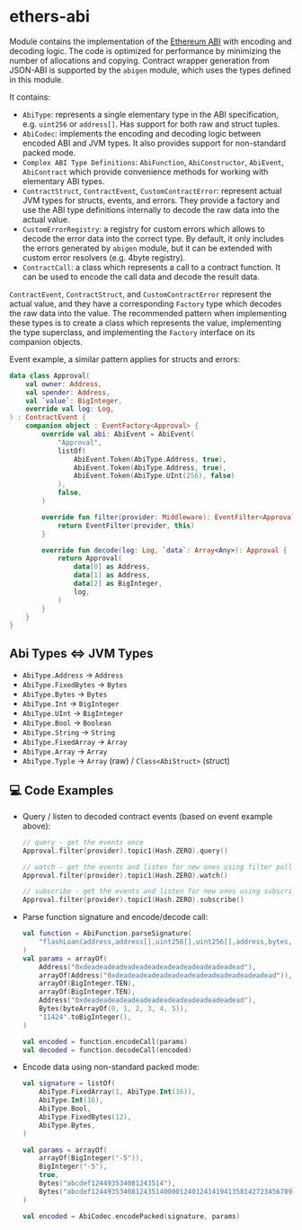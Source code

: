 # ethers-abi

Module contains the implementation of the [Ethereum ABI](https://docs.soliditylang.org/en/latest/abi-spec.html) with
encoding and decoding logic. The code is optimized for performance by minimizing the number of allocations and copying.
Contract wrapper generation from JSON-ABI is supported by the `abigen` module, which uses the types defined in this
module.

It contains:

- `AbiType`: represents a single elementary type in the ABI specification, e.g. `uint256` or `address[]`. Has support
  for both raw and struct tuples.
- `AbiCodec`: implements the encoding and decoding logic between encoded ABI and JVM types. It also provides support for
  non-standard packed mode.
- `Complex ABI Type Definitions`: `AbiFunction`, `AbiConstructor`, `AbiEvent`, `AbiContract` which provide convenience
  methods for working with elementary ABI types.
- `ContractStruct`, `ContractEvent`, `CustomContractError`: represent actual JVM types for structs, events, and errors. They
  provide a factory and use the ABI type definitions internally to decode the raw data into the actual value.
- `CustomErrorRegistry`: a registry for custom errors which allows to decode the error data into the correct type. By
  default, it only includes the errors generated by `abigen` module, but it can be extended with custom error
  resolvers (e.g. 4byte registry).
- `ContractCall`: a class which represents a call to a contract function. It can be used to encode the call data and
  decode the result data.

`ContractEvent`, `ContractStruct`, and `CustomContractError` represent the actual value, and they have a
corresponding `Factory` type which decodes the raw data into the value. The recommended pattern when implementing these
types is to create a class which represents the value, implementing the type superclass, and implementing the `Factory`
interface on its companion objects.

Event example, a similar pattern applies for structs and errors:

```kotlin
data class Approval(
    val owner: Address,
    val spender: Address,
    val `value`: BigInteger,
    override val log: Log,
) : ContractEvent {
    companion object : EventFactory<Approval> {
        override val abi: AbiEvent = AbiEvent(
            "Approval",
            listOf(
                AbiEvent.Token(AbiType.Address, true),
                AbiEvent.Token(AbiType.Address, true),
                AbiEvent.Token(AbiType.UInt(256), false)
            ),
            false,
        )

        override fun filter(provider: Middleware): EventFilter<Approval> {
            return EventFilter(provider, this)
        }

        override fun decode(log: Log, `data`: Array<Any>): Approval {
            return Approval(
                data[0] as Address,
                data[1] as Address,
                data[2] as BigInteger,
                log,
            )
        }
    }
}
```

## Abi Types <=> JVM Types

- `AbiType.Address` -> `Address`
- `AbiType.FixedBytes` -> `Bytes`
- `AbiType.Bytes` -> `Bytes`
- `AbiType.Int` -> `BigInteger`
- `AbiType.UInt` -> `BigInteger`
- `AbiType.Bool` -> `Boolean`
- `AbiType.String` -> `String`
- `AbiType.FixedArray` -> `Array`
- `AbiType.Array` -> `Array`
- `AbiType.Typle` -> `Array` (raw) / `Class<AbiStruct>` (struct)

## 💻 Code Examples

- Query / listen to decoded contract events (based on event example above):
    ```kotlin
    // query - get the events once
    Approval.filter(provider).topic1(Hash.ZERO).query()
    
    // watch - get the events and listen for new ones using filter polling mechanism
    Approval.filter(provider).topic1(Hash.ZERO).watch()
    
    // subscribe - get the events and listen for new ones using subscription mechanism
    Approval.filter(provider).topic1(Hash.ZERO).subscribe()  
    ```

- Parse function signature and encode/decode call:
    ```kotlin
    val function = AbiFunction.parseSignature(
        "flashLoan(address,address[],uint256[],uint256[],address,bytes,uint16)",
    )
    val params = arrayOf(
        Address("0xdeadeadeadeadeadeadeadeadeadeadeadeadead"),
        arrayOf(Address("0xdeadeadeadeadeadeadeadeadeadeadeadeadead")),
        arrayOf(BigInteger.TEN),
        arrayOf(BigInteger.TEN),
        Address("0xdeadeadeadeadeadeadeadeadeadeadeadeadead"),
        Bytes(byteArrayOf(0, 1, 2, 3, 4, 5)),
        "11424".toBigInteger(),
    )
    
    val encoded = function.encodeCall(params)
    val decoded = function.decodeCall(encoded)
    ```

- Encode data using non-standard packed mode:
    ```kotlin
    val signature = listOf(
        AbiType.FixedArray(1, AbiType.Int(16)),
        AbiType.Int(16),
        AbiType.Bool,
        AbiType.FixedBytes(12),
        AbiType.Bytes,
    )

    val params = arrayOf(
        arrayOf(BigInteger("-5")),
        BigInteger("-5"),
        true,
        Bytes("abcdef124493534081243514"),
        Bytes("abcdef12449353408124351400001240124141941358142723456789876543234567898765432345678909876543456789876543"),
    )

    val encoded = AbiCodec.encodePacked(signature, params)
    ```

